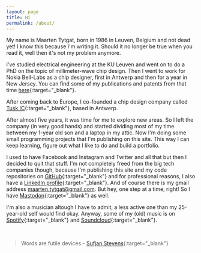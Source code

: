 ```yaml
---
layout: page
title: Hi
permalink: /about/
---
```


My name is Maarten Tytgat, born in 1986 in Leuven, Belgium and not dead yet!
I know this because I'm writing it. Should it no longer be true when you read it, well then
it's not my problem anymore.

I've studied electrical engineering at the KU Leuven and went on to do a PhD on the topic
of millimeter-wave chip design.
Then I went to work for Nokia Bell-Labs as a chip designer, first in Antwerp and then for
a year in New Jersey.
You can find some of my publications and patents from that time [here][scholar]{:target="_blank"}.

After coming back to Europe, I co-founded a chip design
company called [Tusk IC][tusk-ic]{:target="_blank"}, based in Antwerp.

After almost five years, it was time for me to explore new areas. So I left the company (in very good hands)
and started dividing most of my time between my 1-year old son and a laptop in my attic.
Now I'm doing some small programming projects that I'm publishing on this site. This way
I can keep learning, figure out what I like to do and build a portfolio.

I used to have Facebook and Instagram and Twitter and all that but then I decided to quit that stuff. 
I'm not completely freed from the big tech companies though, because I'm publishing this site and my code repositories on
[GitHub][github]{:target="_blank"} and for professional reasons, I also have a [LinkedIn profile][linkedin]{:target="_blank"}.
And of course there is my gmail address [maarten.tytgat@gmail.com](mailto:maarten.tytgat@gmail.com).
But hey, one step at a time, right! So I have [Mastodon][mastodon]{:target="_blank"} as well.

I'm also a musician altough I have to admit, a less active one than my 25-year-old self would find okay.
Anyway, some of my (old) music is on [Spotify][spotify]{:target="_blank"} and [Soundcloud][soundcloud]{:target="_blank"}.

<br>

> Words are futile devices - [Sufjan Stevens][youtube]{:target="_blank"}


[scholar]: https://scholar.google.com/citations?hl=en&user=4YFtJY4AAAAJ
[tusk-ic]: https://www.tusk-ic.com
[github]: https://github.com/mtyt
[linkedin]: https://www.linkedin.com/in/maartentytgat
[mastodon]: https://floss.social/@mtytgat
[spotify]: https://open.spotify.com/artist/0xVczWLoDfFaEOrmMlUIam?si=OyKZ9lp6QEuZAypnZSSXjQ
[soundcloud]: https://soundcloud.com/phanques
[youtube]: https://www.youtube.com/watch?v=x2dNTjE6ItI
[givewell]: https://www.givewell.org/